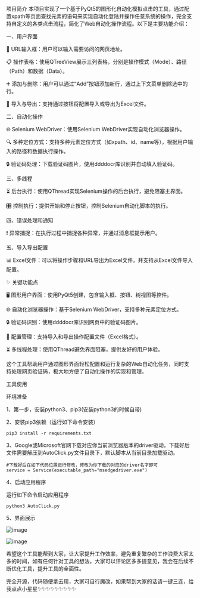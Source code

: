 项目简介
本项目实现了一个基于PyQt5的图形化自动化模拟点击的工具，通过配置xpath等页面查找元素的语句来实现自动化登陆并操作任意系统的操作，完全支持自定义的各类点击流程，简化了Web自动化操作流程。以下是主要功能介绍：

一、用户界面

🔗 URL输入框：用户可以输入需要访问的网页地址。

📋 操作表格：使用QTreeView展示三列表格，分别是操作模式（Mode）、路径（Path）和数据（Data）。

➕ 添加与删除：用户可以通过“Add”按钮添加新行，通过上下文菜单删除选中的行。

📁 导入与导出：支持通过按钮将配置导入或导出为Excel文件。


二、自动化操作

🌐 Selenium WebDriver：使用Selenium WebDriver实现自动化浏览器操作。

🔍 多种定位方式：支持多种元素定位方式（如xpath、id、name等），根据用户输入的路径和数据执行操作。

🔒 验证码处理：下载验证码图片，使用ddddocr库识别并自动填入验证码。


三、多线程

⏳ 后台执行：使用QThread实现Selenium操作的后台执行，避免阻塞主界面。

🎛️ 控制执行：提供开始和停止按钮，控制Selenium自动化脚本的执行。

四、错误处理和通知

❗ 异常捕捉：在执行过程中捕捉各种异常，并通过消息框提示用户。


五、导入导出配置


📊 Excel文件：可以将操作步骤和URL导出为Excel文件，并支持从Excel文件导入配置。


✨ 关键功能点

🖥️ 图形用户界面：使用PyQt5创建，包含输入框、按钮、树视图等控件。

🌐 自动化浏览器操作：基于Selenium WebDriver，支持多种元素定位方式。

🔒 验证码识别：使用ddddocr库识别网页中的验证码图片。

📁 配置管理：支持导入和导出操作配置文件（Excel格式）。

⏳ 多线程处理：使用QThread避免界面阻塞，提供友好的用户体验。

这个工具帮助用户通过图形界面轻松配置和运行复杂的Web自动化任务，同时支持处理网页验证码，极大地方便了自动化操作的实现和管理。

工具使用

环境准备

1、第一步，安装python3、pip3(安装python3的时候自带)

2、安装pip3依赖（运行如下命令安装）

```
pip3 install -r requirements.txt
```

3、Google或Microsoft官网下载对应你当前浏览器版本的driver驱动，下载好后文件需要解压到AutoClick.py文件目录下，默认脚本从当前目录加载驱动。

```
#下载好后在如下代码位置进行修改，修改为你下载的对应的driver名字即可
service = Service(executable_path="msedgedriver.exe")
```

4、启动应用程序

运行如下命令启动应用程序

```
python3 AutoClick.py
```

5、界面展示


![image](https://github.com/BoldChampion/AutoClick/assets/171965684/3b31e2bd-f856-4321-add0-73223ce6b063)


![image](https://github.com/BoldChampion/AutoClick/assets/171965684/168b03ff-f6df-4843-ad7e-c88b4439a45e)


希望这个工具能帮到大家，让大家提升工作效率，避免重复繁杂的工作浪费大家太多的时间，如有任何针对工具的想法，大家可以评论区多多提意见，我会在后续不断优化工具，提升工具的全面性。

完全开源，代码随便拿去用，大家可自行魔改，如果帮到大家的话请一键三连，给我点点小星星✨✨✨✨✨✨✨✨✨
